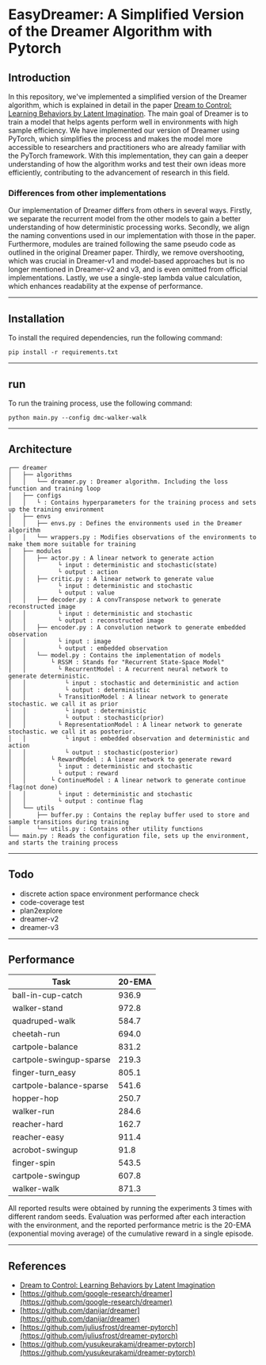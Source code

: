 # EasyDreamer: A Simplified Version of the Dreamer Algorithm with Pytorch

## Introduction

In this repository, we've implemented a simplified version of the Dreamer algorithm, which is explained in detail in the paper [Dream to Control: Learning Behaviors by Latent Imagination](https://arxiv.org/abs/1912.01603). The main goal of Dreamer is to train a model that helps agents perform well in environments with high sample efficiency. We have implemented our version of Dreamer using PyTorch, which simplifies the process and makes the model more accessible to researchers and practitioners who are already familiar with the PyTorch framework. With this implementation, they can gain a deeper understanding of how the algorithm works and test their own ideas more efficiently, contributing to the advancement of research in this field.



### Differences from other implementations

Our implementation of Dreamer differs from others in several ways. Firstly, we separate the recurrent model from the other models to gain a better understanding of how deterministic processing works. Secondly, we align the naming conventions used in our implementation with those in the paper. Furthermore, modules are trained following the same pseudo code as outlined in the original Dreamer paper. Thirdly, we remove overshooting, which was crucial in Dreamer-v1 and model-based approaches but is no longer mentioned in Dreamer-v2 and v3, and is even omitted from official implementations. Lastly, we use a single-step lambda value calculation, which enhances readability at the expense of performance.


<hr/>

## Installation

To install the required dependencies, run the following command:

```
pip install -r requirements.txt
```

<hr/>

## run

To run the training process, use the following command:

```
python main.py --config dmc-walker-walk
```

<hr/>

## Architecture
```
┌── dreamer
│   ├── algorithms
│   │   └── dreamer.py : Dreamer algorithm. Including the loss function and training loop
│   ├── configs
│   │   └ : Contains hyperparameters for the training process and sets up the training environment
│   ├── envs
│   │   ├── envs.py : Defines the environments used in the Dreamer algorithm
│   │   └── wrappers.py : Modifies observations of the environments to make them more suitable for training
│   ├── modules
│   │   ├── actor.py : A linear network to generate action
│   │         └ input : deterministic and stochastic(state)
│   │         └ output : action
│   │   ├── critic.py : A linear network to generate value
│   │         └ input : deterministic and stochastic
│   │         └ output : value
│   │   ├── decoder.py : A convTranspose network to generate reconstructed image
│   │         └ input : deterministic and stochastic
│   │         └ output : reconstructed image
│   │   ├── encoder.py : A convolution network to generate embedded observation
│   │         └ input : image
│   │         └ output : embedded observation
│   │   └── model.py : Contains the implementation of models
│   │       └ RSSM : Stands for "Recurrent State-Space Model"
│   │         └ RecurrentModel : A recurrent neural network to generate deterministic.
│   │           └ input : stochastic and deterministic and action
│   │           └ output : deterministic
│   │         └ TransitionModel : A linear network to generate stochastic. we call it as prior
│   │           └ input : deterministic
│   │           └ output : stochastic(prior)
│   │         └ RepresentationModel : A linear network to generate stochastic. we call it as posterior.
│   │           └ input : embedded observation and deterministic and action 
│   │           └ output : stochastic(posterior)
│   │       └ RewardModel : A linear network to generate reward
│   │         └ input : deterministic and stochastic 
│   │         └ output : reward
│   │       └ ContinueModel : A linear network to generate continue flag(not done)
│   │         └ input : deterministic and stochastic
│   │         └ output : continue flag
│   └── utils
│       ├── buffer.py : Contains the replay buffer used to store and sample transitions during training
│       └── utils.py : Contains other utility functions
└── main.py : Reads the configuration file, sets up the environment, and starts the training process
```
<hr/>

## Todo

* discrete action space environment performance check
* code-coverage test
* plan2explore
* dreamer-v2
* dreamer-v3

<hr/>

## Performance

| Task                    | 20-EMA  |
|-------------------------|--------|
| ball-in-cup-catch        | 936.9  |
| walker-stand             | 972.8  |
| quadruped-walk           | 584.7  |
| cheetah-run              | 694.0  |
| cartpole-balance         | 831.2  |
| cartpole-swingup-sparse  | 219.3  |
| finger-turn_easy         | 805.1  |
| cartpole-balance-sparse  | 541.6  |
| hopper-hop               | 250.7  |
| walker-run               | 284.6  |
| reacher-hard             | 162.7  |
| reacher-easy             | 911.4  |
| acrobot-swingup          | 91.8   |
| finger-spin              | 543.5  |
| cartpole-swingup         | 607.8  |
| walker-walk              | 871.3  |

All reported results were obtained by running the experiments 3 times with different random seeds. Evaluation was performed after each interaction with the environment, and the reported performance metric is the 20-EMA (exponential moving average) of the cumulative reward in a single episode.

<hr/>

## References

* [Dream to Control: Learning Behaviors by Latent Imagination](https://arxiv.org/abs/1912.01603)
* [https://github.com/google-research/dreamer](https://github.com/google-research/dreamer)
* [https://github.com/danijar/dreamer](https://github.com/danijar/dreamer)
* [https://github.com/juliusfrost/dreamer-pytorch](https://github.com/juliusfrost/dreamer-pytorch)
* [https://github.com/yusukeurakami/dreamer-pytorch](https://github.com/yusukeurakami/dreamer-pytorch)
